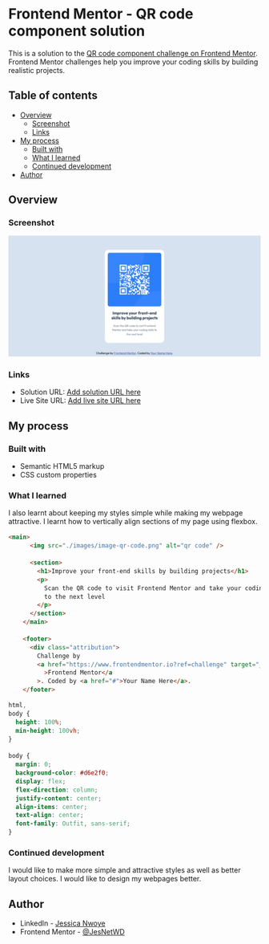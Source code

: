 # Frontend Mentor - QR code component solution

This is a solution to the [QR code component challenge on Frontend Mentor](https://www.frontendmentor.io/challenges/qr-code-component-iux_sIO_H). Frontend Mentor challenges help you improve your coding skills by building realistic projects.

## Table of contents

- [Overview](#overview)
  - [Screenshot](#screenshot)
  - [Links](#links)
- [My process](#my-process)
  - [Built with](#built-with)
  - [What I learned](#what-i-learned)
  - [Continued development](#continued-development)
- [Author](#author)

## Overview

### Screenshot

![](./Screenshot.jpeg)

### Links

- Solution URL: [Add solution URL here](https://your-solution-url.com)
- Live Site URL: [Add live site URL here](https://jesnetwd.github.io/Frontend-Mentor-QR-code-component/)

## My process

### Built with

- Semantic HTML5 markup
- CSS custom properties

### What I learned

I also learnt about keeping my styles simple while making my webpage attractive. I learnt how to vertically align sections of my page using flexbox.

```html
<main>
      <img src="./images/image-qr-code.png" alt="qr code" />

      <section>
        <h1>Improve your front-end skills by building projects</h1>
        <p>
          Scan the QR code to visit Frontend Mentor and take your coding skills
          to the next level
        </p>
      </section>
    </main>

    <footer>
      <div class="attribution">
        Challenge by
        <a href="https://www.frontendmentor.io?ref=challenge" target="_blank"
          >Frontend Mentor</a
        >. Coded by <a href="#">Your Name Here</a>.
    </footer>
```

```css
html,
body {
  height: 100%;
  min-height: 100vh;
}

body {
  margin: 0;
  background-color: #d6e2f0;
  display: flex;
  flex-direction: column;
  justify-content: center;
  align-items: center;
  text-align: center;
  font-family: Outfit, sans-serif;
}
```

### Continued development

I would like to make more simple and attractive styles as well as better layout choices. I would like to design my webpages better.

## Author

- LinkedIn - [Jessica Nwoye](www.linkedin.com/in/jessica-nwoye-45330b311)
- Frontend Mentor - [@JesNetWD](https://www.frontendmentor.io/profile/JesNetWd)
